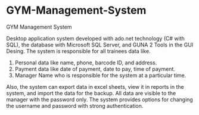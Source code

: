# GYM-Management-System
GYM Management System

Desktop application system developed with ado.net technology (C# with SQL), the database with Microsoft SQL Server, and GUNA 2 Tools in the GUI Desing.
The system is responsible for all trainees data like.
1) Personal data like name, phone, barcode ID, and address.
2) Payment data like date of payment, date to pay, time of payment.
3) Manager Name who is responsible for the system at a particular time.


Also, the system can export data in excel sheets, view it in reports in the system, and import the data for the backup.
All data are visible to the manager with the password only. 
The system provides options for changing the username and password with strong authentication.


